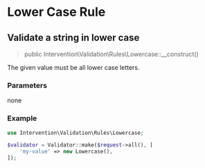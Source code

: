 # Lower Case Rule
## Validate a string in lower case

> public Intervention\Validation\Rules\Lowercase::__construct()

The given value must be all lower case letters.

### Parameters

none

### Example

```php
use Intervention\Validation\Rules\Lowercase;

$validator = Validator::make($request->all(), [
    'my-value' => new Lowercase(),
]);
```


